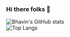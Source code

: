 ### Hi there folks 👋
![Bhavin's GitHub stats](https://github-readme-stats.vercel.app/api?username=bhavinpatil&theme=vision-friendly-dark&show_icons=true)<br />
![Top Langs](https://github-readme-stats.vercel.app/api/top-langs/?username=bhavinpatil&theme=vision-friendly-dark&hide=assembly)

<!--
**bhavinpatil/bhavinpatil** is a ✨ _special_ ✨ repository because its `README.md` (this file) appears on your GitHub profile.

Here are some ideas to get you started:

- 🔭 I’m currently working on ...
- 🌱 I’m currently learning ...
- 👯 I’m looking to collaborate on ...
- 🤔 I’m looking for help with ...
- 💬 Ask me about ...
- 📫 How to reach me: ...
- 😄 Pronouns: ...
- ⚡ Fun fact: ...
-->
